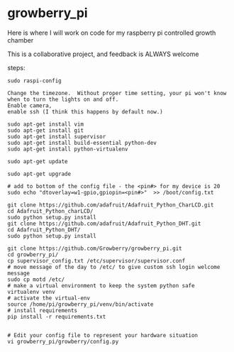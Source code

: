 # growberry_pi
Here is where I will work on code for my raspberry pi controlled growth chamber

This is a collaborative project, and feedback is ALWAYS welcome

steps:

    sudo raspi-config

    Change the timezone.  Without proper time setting, your pi won't know when to turn the lights on and off.  
    Enable camera,
    enable ssh (I think this happens by default now.)

    sudo apt-get install vim
    sudo apt-get install git
    sudo apt-get install supervisor
    sudo apt-get install build-essential python-dev
    sudo apt-get install python-virtualenv

    sudo apt-get update

    sudo apt-get upgrade

    # add to bottom of the config file - the <pin#> for my device is 20
    sudo echo "dtoverlay=w1-gpio,gpiopin=<pin#>"  >> /boot/config.txt

    git clone https://github.com/adafruit/Adafruit_Python_CharLCD.git
    cd Adafruit_Python_charLCD/
    sudo python setup.py install
    git clone https://github.com/adafruit/Adafruit_Python_DHT.git
    cd Adafruit_Python_DHT/
    sudo python setup.py install

    git clone https://github.com/Growberry/growberry_pi.git
    cd growberry_pi/
    cp supervisor_config.txt /etc/supervisor/supervisor.conf
    # move message of the day to /etc/ to give custom ssh login welcome message
    sudo cp motd /etc/
    # make a virtual environment to keep the system python safe
    virtualenv venv
    # activate the virtual-env
    source /home/pi/growberry_pi/venv/bin/activate
    # install requirements
    pip install -r requirements.txt


    # Edit your config file to represent your hardware situation
    vi growberry_pi/growberry/config.py




